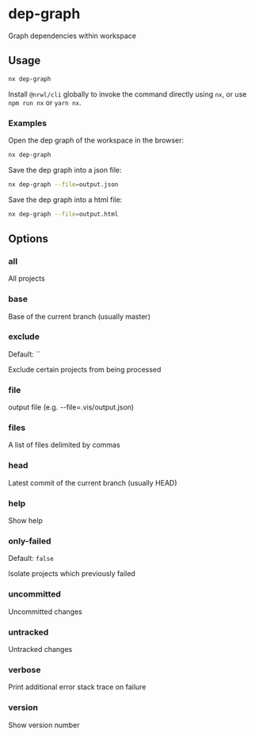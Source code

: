 # dep-graph

Graph dependencies within workspace

## Usage

```bash
nx dep-graph
```

Install `@nrwl/cli` globally to invoke the command directly using `nx`, or use `npm run nx` or `yarn nx`.  
 ### Examples
Open the dep graph of the workspace in the browser:

```bash
nx dep-graph
```

Save the dep graph into a json file:

```bash
nx dep-graph --file=output.json
```

Save the dep graph into a html file:

```bash
nx dep-graph --file=output.html
```

## Options

### all

All projects

### base

Base of the current branch (usually master)

### exclude

Default: ``

Exclude certain projects from being processed

### file

output file (e.g. --file=.vis/output.json)

### files

A list of files delimited by commas

### head

Latest commit of the current branch (usually HEAD)

### help

Show help

### only-failed

Default: `false`

Isolate projects which previously failed

### uncommitted

Uncommitted changes

### untracked

Untracked changes

### verbose

Print additional error stack trace on failure

### version

Show version number
